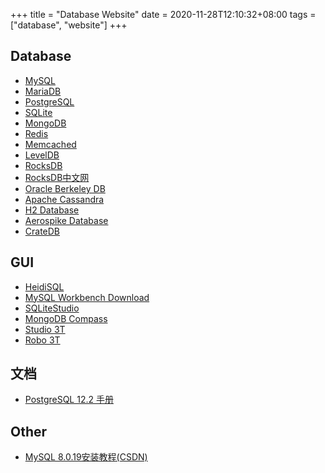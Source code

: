 +++
title = "Database Website"
date = 2020-11-28T12:10:32+08:00
tags = ["database", "website"]
+++


## Database
* [MySQL](https://www.mysql.com/)
* [MariaDB](https://mariadb.org/)
* [PostgreSQL](https://www.postgresql.org/)
* [SQLite](https://www.sqlite.org/index.html)
* [MongoDB](https://www.mongodb.com/)
* [Redis](https://redis.io/)
* [Memcached](http://memcached.org/)
* [LevelDB](https://github.com/google/leveldb)
* [RocksDB](https://rocksdb.org/)
* [RocksDB中文网](https://rocksdb.org.cn/)
* [Oracle Berkeley DB](https://www.oracle.com/database/technologies/related/berkeleydb.html)
* [Apache Cassandra](https://cassandra.apache.org/)
* [H2 Database](https://h2database.com/html/main.html)
* [Aerospike Database](https://www.aerospike.com/)
* [CrateDB](https://crate.io/)

## GUI
* [HeidiSQL](https://www.heidisql.com/)
* [MySQL Workbench Download](https://dev.mysql.com/downloads/workbench/)
* [SQLiteStudio](https://sqlitestudio.pl/)
* [MongoDB Compass](https://www.mongodb.com/products/compass)
* [Studio 3T](https://studio3t.com/)
* [Robo 3T](https://robomongo.org/)

## 文档
* [PostgreSQL 12.2 手册](http://www.postgres.cn/docs/12/index.html)

## Other
* [MySQL 8.0.19安装教程(CSDN)](https://blog.csdn.net/qq_37350706/article/details/81707862)


